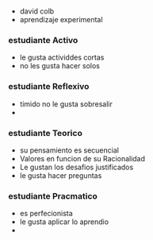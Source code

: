 # 
* david colb
* aprendizaje experimental
### estudiante Activo
* le gusta actividdes cortas
* no les gusta hacer solos


### estudiante Reflexivo
* timido no le gusta sobresalir
* 
### estudiante Teorico
* su pensamiento es secuencial
* Valores en funcion de su Racionalidad
* Le gustan los desafios justificados 
* le gusta hacer preguntas
### estudiante Pracmatico
*  es perfecionista
* le gusta aplicar lo aprendio
* 
<!--stackedit_data:
eyJoaXN0b3J5IjpbLTgyNzE2NDc4N119
-->